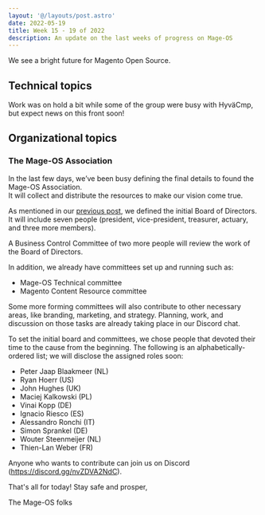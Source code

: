 ```yaml
---
layout: '@/layouts/post.astro'
date: 2022-05-19
title: Week 15 - 19 of 2022
description: An update on the last weeks of progress on Mage-OS
---
```


We see a bright future for Magento Open Source.

## Technical topics

Work was on hold a bit while some of the group were busy with HyväCmp, but expect news on this front soon!

## Organizational topics

### The Mage-OS Association

In the last few days, we’ve been busy defining the final details to found the Mage-OS Association.  
It will collect and distribute the resources to make our vision come true.

As mentioned in our [previous post](https://mage-os.org/blog/mage-os-update-2022-week-14), we defined the initial Board of Directors.  
It will include seven people (president, vice-president, treasurer, actuary, and three more members).

A Business Control Committee of two more people will review the work of the Board of Directors.

In addition, we already have committees set up and running such as:

* Mage-OS Technical committee
* Magento Content Resource committee

Some more forming committees will also contribute to other necessary areas, like branding, marketing, and strategy. Planning, work, and discussion on those tasks are already taking place in our Discord chat.

To set the initial board and committees, we chose people that devoted their time to the cause from the beginning. The following is an alphabetically-ordered list; we will disclose the assigned roles soon:

* Peter Jaap Blaakmeer (NL)
* Ryan Hoerr (US)
* John Hughes (UK)
* Maciej Kalkowski (PL)
* Vinai Kopp (DE)
* Ignacio Riesco (ES)
* Alessandro Ronchi (IT)
* Simon Sprankel (DE)
* Wouter Steenmeijer (NL)
* Thien-Lan Weber (FR)

Anyone who wants to contribute can join us on Discord (https://discord.gg/nvZDVA2NdC).

That's all for today! Stay safe and prosper,

The Mage-OS folks
